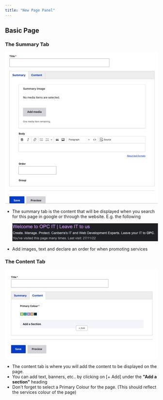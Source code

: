 ```yaml
---
title: "New Page Panel"
---
```


## Basic Page

### The Summary Tab

![2023.06.08 - 13_21_57 -  [Microsoft Teams-PowerPoint  Microsoft Teams] -](assets/2023.06.08%20-%2013_21_57%20-%20%20%5BMicrosoft%20Teams-PowerPoint%20%20Microsoft%20Teams%5D%20-.jpg)

-   The summary tab is the content that will be displayed when you search for this page in google or through the website. E.g. the following

    ![2023.06.08 - 13_21_30 -  [Microsoft Teams-PowerPoint  Microsoft Teams] -](assets/2023.06.08%20-%2013_21_30%20-%20%20%5BMicrosoft%20Teams-PowerPoint%20%20Microsoft%20Teams%5D%20-.jpg)

-   Add images, text and declare an order for when promoting services



### The Content Tab

![2023.06.08 - 13_23_16 -  [Microsoft Teams-PowerPoint  Microsoft Teams] -](assets/2023.06.08%20-%2013_23_16%20-%20%20%5BMicrosoft%20Teams-PowerPoint%20%20Microsoft%20Teams%5D%20-.jpg)

-   The content tab is where you will add the content to be displayed on the page.
-   You can add text, banners, etc.. by clicking on [+ Add] under the **"Add a section"** heading
-   Don't forget to select a Primary Colour for the page. (This should reflect the services colour of the page)








